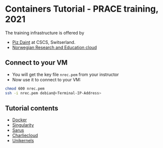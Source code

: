 
# Containers Tutorial - PRACE training, 2021

The training infrastructure is offered by 
* [Piz Daint](https://www.cscs.ch/computers/piz-daint/) at CSCS, Switserland.
* [Norwegian Research and Education cloud](https://www.nrec.no/)

Connect to your VM
--------------------
* You will get the key file ``nrec.pem`` from your instructor
* Now use it to connect to your VM:
```bash
chmod 600 nrec.pem 
ssh -i nrec.pem debian@<Terminal-IP-Address>
```
Tutorial contents
------------------
* [Docker](https://github.com/abdulrahmanazab/docker-training-neic/blob/prace-training-2021/docker.md)
* [Singularity](https://github.com/abdulrahmanazab/docker-training-neic/tree/prace-training-2021/singularity_training)
* [Sarus](https://github.com/abdulrahmanazab/docker-training-neic/blob/prace-training-2021/sarus.md)
* [Charliecloud](https://github.com/abdulrahmanazab/docker-training-neic/blob/prace-training-2021/Charliecloud/Charliecloud.md)
* [Unikernels](https://github.com/abdulrahmanazab/docker-training-neic/blob/prace-training-2021/unikernels.md)
